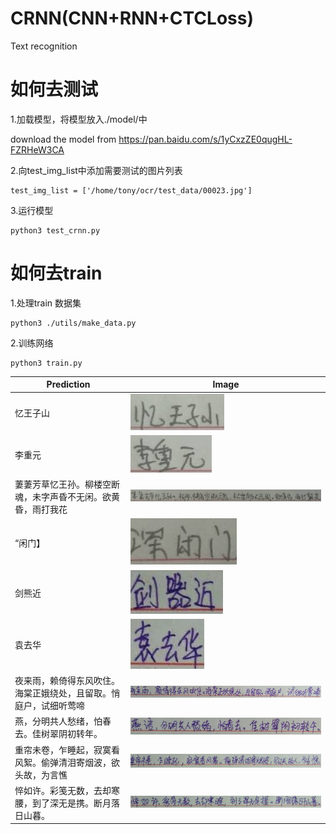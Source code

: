 # CRNN(CNN+RNN+CTCLoss)
Text recognition



# 如何去测试

1.加载模型，将模型放入./model/中

download the model from https://pan.baidu.com/s/1yCxzZE0qugHL-FZRHeW3CA

2.向test_img_list中添加需要测试的图片列表

    test_img_list = ['/home/tony/ocr/test_data/00023.jpg']

3.运行模型

    python3 test_crnn.py
 
 
# 如何去train
1.处理train 数据集

    python3 ./utils/make_data.py

2.训练网络
    
    python3 train.py   
    
    
| Prediction 	| Image 	|
|------------	|-------	|
| 忆王子山 	| ![1](samples/00032.jpg "1") 	|
| 李重元 	| ![2](samples/00033.jpg "2") 	|
| 萋萋芳草忆王孙。柳楼空断魂，未字声昏不无闲。欲黄昏，雨打我花 |  ![3](samples/00034.jpg "3")	|
| “闲门】 |  ![4](samples/00035.jpg "4")	|
| 剑熊近 |  ![5](samples/00036.jpg "5")	|
| 袁去华 |  ![6](samples/00037.jpg "6")	|
| 夜来雨，赖倚得东风吹住。海棠正娥绕处，且留取。悄庭户，试细听莺啼 | ![7](samples/00038.jpg "7") 	|
| 燕，分明共人愁绪，怕春去。佳树翠阴初转年。 | ![8](samples/00039.jpg "8") 	|
| 重帘未卷，乍睡起，寂寞看风絮。偷弹清泪寄烟波，欲头故，为言憔 |  ![9](samples/00040.jpg "9")	|
| 悴如许。彩笺无数，去却寒腰，到了深无是携。断月落日山暮。 | ![10](samples/00041.jpg "10") 	|
